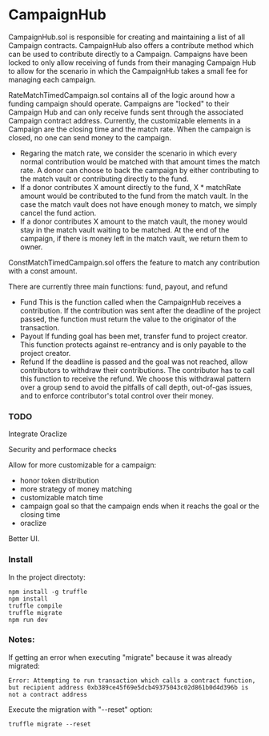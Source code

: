 # CampaignHub

CampaignHub.sol is responsible for creating and maintaining a list of all Campaign contracts. CampaignHub also offers a contribute method which can be used to contribute directly to a Campaign. Campaigns have been locked to only allow receiving of funds from their managing Campaign Hub to allow for the scenario in which the CampaignHub takes a small fee for managing each campaign.

RateMatchTimedCampaign.sol contains all of the logic around how a funding campaign should operate. Campaigns are "locked" to their Campaign Hub and can only receive funds sent through the associated Campaign contract address. Currently, the customizable elements in a Campaign are the closing time and the match rate. When the campaign is closed, no one can send money to the campaign.
- Regaring the match rate, we consider the scenario in which every normal contribution would be matched with that amount times the match rate.  A donor can choose to back the campaign by either contributing to the match vault or contributing directly to the fund.
- If a donor contributes X amount directly to the fund, X * matchRate amount would be contributed to the fund from the match vault. In the case the match vault does not have enough money to match, we simply cancel the fund action. 
- If a donor contributes X amount to the match vault, the money would stay in the match vault waiting to be matched. At the end of the campaign, if there is money left in the match vault, we return them to owner.

ConstMatchTimedCampaign.sol offers the feature to match any contribution with a const amount.  

There are currently three main functions: fund, payout, and refund
- Fund This is the function called when the CampaignHub receives a contribution. If the contribution was sent after the deadline of the project passed, the function must return the value to the originator of the transaction. 
- Payout If funding goal has been met, transfer fund to project creator. This function protects against re-entrancy and is only payable to the project creator.
- Refund If the deadline is passed and the goal was not reached, allow contributors to withdraw their contributions. The contributor has to call this function to receive the refund. We choose this withdrawal pattern over a group send to avoid the pitfalls of call depth, out-of-gas issues, and to enforce contributor's total control over their money. 

### TODO

Integrate Oraclize

Security and performace checks 

Allow for more customizable for a campaign:
- honor token distribution
- more strategy of money matching
- customizable match time
- campaign goal so that the campaign ends when it reachs the goal or the closing time
- oraclize

Better UI.



### Install

In the project directoty: 
```
npm install -g truffle
npm install
truffle compile
truffle migrate
npm run dev
```

### Notes:
If getting an error when executing "migrate" because it was already migrated:
```
Error: Attempting to run transaction which calls a contract function, but recipient address 0xb389ce45f69e5dcb49375043c02d861b0d4d396b is not a contract address
```

Execute the migration with "--reset" option:
```
truffle migrate --reset
```

